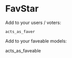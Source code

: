 FavStar
=======

Add to your users / voters:

    acts_as_faver

Add to your faveable models:

   acts_as_faveable